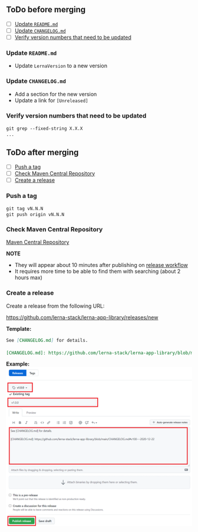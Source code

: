 <!--
PR title format: Release vN.N.N

Please rewrite the versions in this template before submitting the PR:
- Current version: X.X.X
- New version: N.N.N
-->

## ToDo before merging
- [ ] [Update `README.md`](#update-readmemd)
- [ ] [Update `CHANGELOG.md`](#update-changelogmd)
- [ ] [Verify version numbers that need to be updated](#verify-version-numbers-that-need-to-be-updated)

### Update `README.md`
- Update `LernaVersion` to a new version

### Update `CHANGELOG.md`
- Add a section for the new version
- Update a link for `[Unreleased]`

### Verify version numbers that need to be updated

```shell
git grep --fixed-string X.X.X
...
```

## ToDo after merging
- [ ] [Push a tag](#push-a-tag)
- [ ] [Check Maven Central Repository](#check-maven-central-repository)
- [ ] [Create a release](#create-a-release)

### Push a tag

```shell
git tag vN.N.N
git push origin vN.N.N
```

### Check Maven Central Repository

[Maven Central Repository](https://repo1.maven.org/maven2/com/lerna-stack/)

**NOTE**
- They will appear about 10 minutes after publishing on [release workflow](https://github.com/lerna-stack/lerna-app-library/actions/workflows/release.yml)
- It requires more time to be able to find them with searching (about 2 hours max)

### Create a release

Create a release from the following URL:

https://github.com/lerna-stack/lerna-app-library/releases/new

**Template:**
```markdown
See [CHANGELOG.md] for details.

[CHANGELOG.md]: https://github.com/lerna-stack/lerna-app-library/blob/main/CHANGELOG.md#vNNN---YYYY-MM-DD <!-- write an anchor for the release version -->
```

**Example:**
![](img/create-a-release.png)
